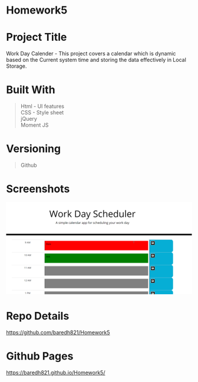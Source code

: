 # Homework5

# Project Title
Work Day Calender - This project covers a calendar which is dynamic based on the Current system time and storing the data effectively in Local Storage. 

# Built With
>Html - UI features <br>
>CSS - Style sheet <br>
>jQuery<br>
>Moment JS<br>

# Versioning 
> Github

# Screenshots

<img src = "screenshot1.png">

# Repo Details 
https://github.com/baredh821/Homework5

# Github Pages
https://baredh821.github.io/Homework5/












